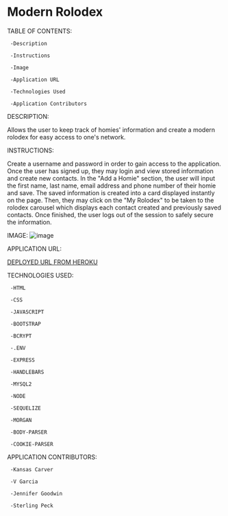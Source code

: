 # Modern Rolodex

TABLE OF CONTENTS:

     -Description

     -Instructions

     -Image

     -Application URL

     -Technologies Used

     -Application Contributors
     

DESCRIPTION: 

Allows the user to keep track of homies' information and create a modern rolodex for easy access to one's network. 


INSTRUCTIONS:

Create a username and password in order to gain access to the application. Once the user has signed up, they may login and view stored information and create new contacts. In the "Add a Homie" section, the user will input the first name, last name, email address and phone number of their homie and save. The saved information is created into a card displayed instantly on the page. Then, they may click on the "My Rolodex" to be taken to the rolodex carousel which displays each contact created and previously saved contacts. Once finished, the user logs out of the session to safely secure the information.  

IMAGE: 
![image](https://user-images.githubusercontent.com/99705924/175856665-f328fc49-8b14-4c55-a556-b579ed569b49.png)


APPLICATION URL:

[DEPLOYED URL FROM HEROKU](https://github.com/sterlingpeck/rolodex)


TECHNOLOGIES USED: 

     -HTML
     
     -CSS
     
     -JAVASCRIPT
     
     -BOOTSTRAP
     
     -BCRYPT
     
     -.ENV
     
     -EXPRESS
     
     -HANDLEBARS
     
     -MYSQL2
     
     -NODE
     
     -SEQUELIZE
     
     -MORGAN
     
     -BODY-PARSER
     
     -COOKIE-PARSER

APPLICATION CONTRIBUTORS:

     -Kansas Carver
     
     -V Garcia
     
     -Jennifer Goodwin 
     
     -Sterling Peck
